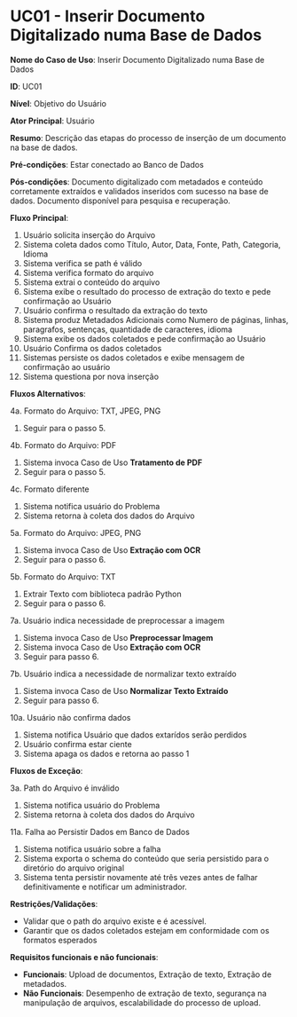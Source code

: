 # UC01 - Inserir Documento Digitalizado numa Base de Dados

**Nome do Caso de Uso**: Inserir Documento Digitalizado numa Base de Dados

**ID**: UC01

**Nível**: Objetivo do Usuário

**Ator Principal**: Usuário

**Resumo**: Descrição das etapas do processo de inserção de um documento na base de dados.

**Pré-condições**:  Estar conectado ao Banco de Dados

**Pós-condições**: Documento digitalizado com metadados e conteúdo corretamente extraídos e validados inseridos com sucesso na base de dados. Documento disponível para pesquisa e recuperação.



**Fluxo Principal**:

1. Usuário solicita inserção do Arquivo
2. Sistema coleta dados como Título, Autor, Data, Fonte, Path, Categoria, Idioma
3. Sistema verifica se path é válido
4. Sistema verifica formato do arquivo
5. Sistema extrai o conteúdo do arquivo
6. Sistema exibe o resultado do processo de extração do texto e pede confirmação ao Usuário
7. Usuário confirma o resultado da extração do texto
8. Sistema produz Metadados Adicionais como Numero de páginas, linhas, paragrafos, sentenças, quantidade de caracteres, idioma
9. Sistema exibe os dados coletados e pede confirmação ao Usuário
10. Usuário Confirma os dados coletados
11. Sistemas persiste os dados coletados e exibe mensagem de confirmação ao usuário
12. Sistema questiona por nova inserção 

**Fluxos Alternativos**:

4a. Formato do Arquivo: TXT, JPEG, PNG

1. Seguir para o passo 5.

4b. Formato do Arquivo: PDF

1. Sistema invoca Caso de Uso **Tratamento de PDF**
2. Seguir para o passo 5.

4c. Formato diferente

1. Sistema notifica usuário do Problema
2. Sistema retorna à coleta dos dados do Arquivo

5a. Formato do Arquivo: JPEG, PNG

1. Sistema invoca Caso de Uso **Extração com OCR**
2. Seguir para o passo 6.

5b. Formato do Arquivo: TXT

1. Extrair Texto com biblioteca padrão Python
2. Seguir para o passo 6.

7a. Usuário indica necessidade de preprocessar a imagem

1. Sistema invoca Caso de Uso **Preprocessar Imagem**
2. Sistema invoca Caso de Uso **Extração com OCR**
3. Seguir para passo 6.

7b. Usuário indica a necessidade de normalizar texto extraído

1. Sistema invoca Caso de Uso **Normalizar Texto Extraído**
2. Seguir para passo 6.

10a. Usuário não confirma dados

1. Sistema notifica Usuário que dados extarídos serão perdidos
2. Usuário confirma estar ciente
3. Sistema apaga os dados e retorna ao passo 1

**Fluxos de Exceção**:

3a. Path do Arquivo é inválido

1. Sistema notifica usuário do Problema
2. Sistema retorna à coleta dos dados do Arquivo

11a. Falha ao Persistir Dados em Banco de Dados

1. Sistema notifica usuário sobre a falha
2. Sistema exporta o schema do conteúdo que seria persistido para o diretório do arquivo original
3. Sistema tenta persistir novamente até três vezes antes de falhar definitivamente e notificar um administrador.

**Restrições/Validações**:

- Validar que o path do arquivo existe e é acessível.
- Garantir que os dados coletados estejam em conformidade com os formatos esperados


**Requisitos funcionais e não funcionais**:

- **Funcionais**: Upload de documentos, Extração de texto, Extração de metadados.
- **Não Funcionais**: Desempenho de extração de texto, segurança na manipulação de arquivos, escalabilidade do processo de upload.